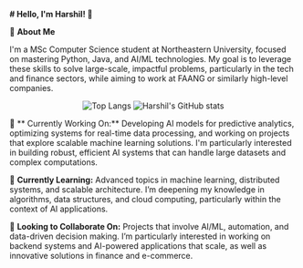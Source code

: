 **# Hello, I'm Harshil! 👋**

🚀 **About Me**

I'm a MSc Computer Science student at Northeastern University, focused on mastering Python, Java, and AI/ML technologies. My goal is to leverage these skills to solve large-scale, impactful problems, particularly in the tech and finance sectors, while aiming to work at FAANG or similarly high-level companies.

<p align="center">
  <img src="https://github-readme-stats.vercel.app/api/top-langs/?username=xojoyboy&layout=compact&exclude_repo=repo1,repo2" alt="Top Langs" />
  <img src="https://github-readme-stats.vercel.app/api?username=xojoyboy&show_icons=true&theme=radical&count_private=true" alt="Harshil's GitHub stats" />
</p>

  🔭 ** Currently Working On:**
  Developing AI models for predictive analytics, optimizing systems for real-time data processing, and working on projects that explore scalable machine learning solutions. I'm particularly interested in building robust, efficient AI systems that can handle large datasets and complex computations.
  
  🌱 **Currently Learning:**
  Advanced topics in machine learning, distributed systems, and scalable architecture. I’m deepening my knowledge in algorithms, data structures, and cloud computing, particularly within the context of AI applications.
  
  👯 **Looking to Collaborate On:**
  Projects that involve AI/ML, automation, and data-driven decision making. I’m particularly interested in working on backend systems and AI-powered applications that scale, as well as innovative solutions in finance and e-commerce.





